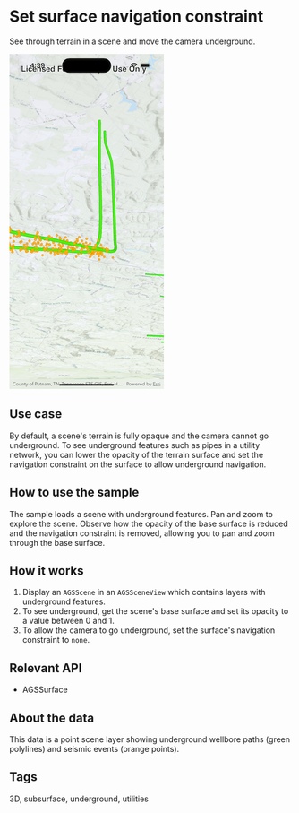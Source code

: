 # Set surface navigation constraint

See through terrain in a scene and move the camera underground.

![View content beneath the terrain surface sample](set-surface-navigation-constraint.png)

## Use case

By default, a scene's terrain is fully opaque and the camera cannot go underground. To see underground features such as pipes in a utility network, you can lower the opacity of the terrain surface and set the navigation constraint on the surface to allow underground navigation.

## How to use the sample

The sample loads a scene with underground features. Pan and zoom to explore the scene. Observe how the opacity of the base surface is reduced and the navigation constraint is removed, allowing you to pan and zoom through the base surface.

## How it works

1. Display an `AGSScene` in an `AGSSceneView` which contains layers with underground features.
2. To see underground, get the scene's base surface and set its opacity to a value between 0 and 1.
3. To allow the camera to go underground, set the surface's navigation constraint to `none`.

## Relevant API

* AGSSurface

## About the data

This data is a point scene layer showing underground wellbore paths (green polylines) and seismic events (orange points).

## Tags

3D, subsurface, underground, utilities
